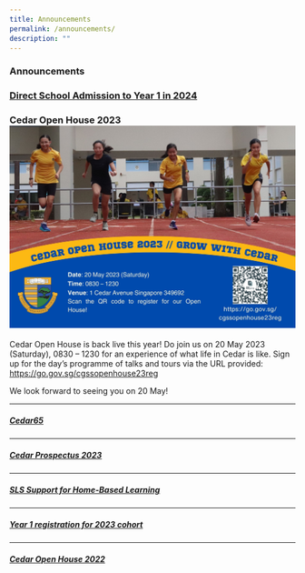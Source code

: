 ```yaml
---
title: Announcements
permalink: /announcements/
description: ""
---
```

### Announcements

### [Direct School Admission to Year 1 in 2024](/admissions/dsa-year-1-2024/)


### Cedar Open House 2023![](/images/motd%20-%20corporate%20style.jpg)
Cedar Open House is back live this year! Do join us on 20 May 2023 (Saturday), 0830 – 1230 for an experience of what life in Cedar is like. Sign up for the day’s programme of talks and tours via the URL provided: [https://go.gov.sg/cgssopenhouse23reg ](https://go.gov.sg/cgssopenhouse23reg )

We look forward to seeing you on 20 May!



* * *
##### [Cedar65](https://sites.google.com/moe.edu.sg/cedar65)

* * *
##### [Cedar Prospectus 2023](/files/Cedar%20Prospectus%202022_update%2028Apr.pdf)
* * *

##### [SLS Support for Home-Based Learning](https://moe-cedargirlssec-staging.netlify.app/contact-us/sls-support-hbl/)

* * *

##### [Year 1 registration for 2023 cohort](https://moe-cedargirlssec-staging.netlify.app/admissions/year-1-registration-exercise-2023/)
* * *

##### [Cedar Open House 2022](https://sites.google.com/moe.edu.sg/cedar-open-house-2022)